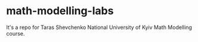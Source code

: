 # math-modelling-labs
It's a repo for Taras Shevchenko National University of Kyiv Math Modelling course.
